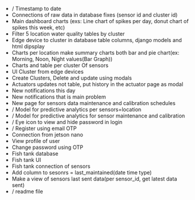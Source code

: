 - / Timestamp to date
- Connections of raw data in database fixes (sensor id and cluster id)
- Main dashboard charts (exs: Line chart of spikes per day, donut chart of spikes this week, etc)
- Filter 5 location water quality tables by cluster
- Edge device to cluster in database table columns, django models and html dipsplay 
- Charts per location make summary charts both bar and pie chart(ex: Morning, Noon, Night values(Bar Graph))
- Charts and table per cluster Of sensors
- UI Cluster from edge devices
- Create Clusters, Delete and update using modals
- Actuators updates not table, put history in the actuator page as modal
- New notifications this day
- New notifications that is main problem
- New page for sensors data maintenance and calibration schedules
- / Model for predictive analytics per sensors=location
- / Model for predictive analytics for sensor maintenance and calibration
- / Eye icon to view and hide password in login
- / Register using email OTP
- Connection from jetson nano
- View profile of user
- Change password using OTP
- Fish tank database
- Fish tank UI
- Fish tank connection of sensors
- Add column to sesonrs = last_maintained(date time type)
- Make a view of sensors last sent data(per sensor_id, get latest data sent)
- / readme file
